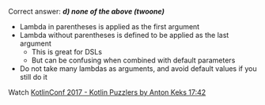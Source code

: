 Correct answer: ***d) none of the above (twoone)***

* Lambda in parentheses is applied as the first argument
* Lambda without parentheses is defined to be applied as the last argument 
    * This is great for DSLs
    * But can be confusing when combined with default parameters
* Do not take many lambdas as arguments, and avoid default values if you still do it

Watch [KotlinConf 2017 - Kotlin Puzzlers by Anton Keks 17:42](https://www.youtube.com/watch?v=ukwVzLq_pHk&lc=UgzH3QiIn1vLhtL2M0Z4AaABAg#t=17m42s)
